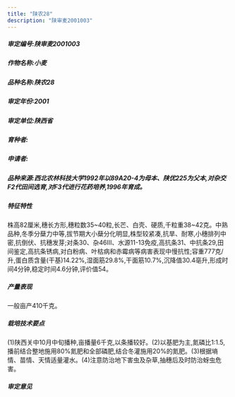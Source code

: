 ```yaml
---
title: "陕农28"
description: "陕审麦2001003"
---
```

##### 审定编号:陕审麦2001003

##### 作物名称:小麦

##### 品种名称:陕农28

##### 审定年份:2001

##### 审定单位:陕西省

##### 育种者:

##### 申请者:

##### 品种来源:西北农林科技大学1992年以89A20-4为母本、陕优225为父本,对杂交F2代田间选育,对F3代进行花药培养,1996年育成。

##### 特征特性
株高82厘米,穗长方形,穗粒数35~40粒,长芒、白壳、硬质,千粒重38~42克。中熟品种,冬季分蘖力中等,拔节期大小蘖分化明显,株型较紧凑,抗旱、耐寒,小穗排列中密,抗倒伏、抗穗发芽;对条30、杂46Ⅲ、水源11-13免疫,高抗条31、中抗条29,田间鉴定,高抗条锈病,对白粉病、叶枯病和赤霉病等病害表现中慢抗性;容重777克/升,蛋白质含量(干基)14.22%,湿面筋29.8%,干面筋10.7%,沉降值30.4亳升,形成时间4分钟,稳定时间4.6分钟,评价值54。

##### 产量表现
一般亩产410千克。

##### 栽培技术要点
(1)陕西关中10月中旬播种,亩播量6千克,以条播较好。(2)以基肥为主,氮磷比1:1.5,播前结合整地施用80%氮肥和全部磷肥,结合冬灌施用20%的氮肥。(3)根据墒情、苗情、天情适量灌水。(4)注意防治地下害虫及杂草,抽穗后及时防治蚜虫危害。

##### 审定意见


